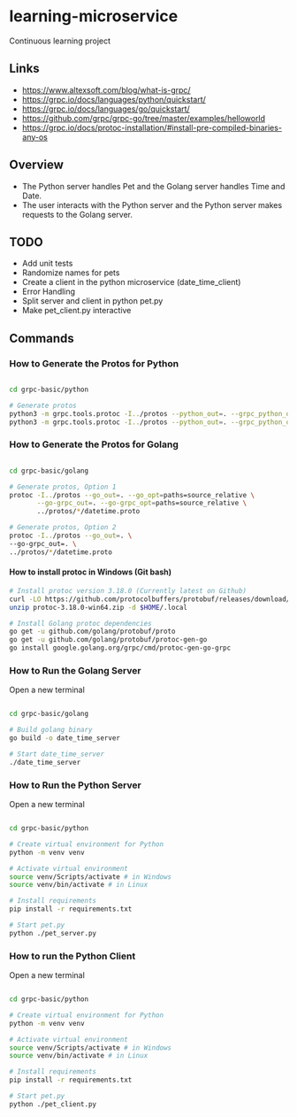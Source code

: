 # learning-microservice
Continuous learning project

## Links
* https://www.altexsoft.com/blog/what-is-grpc/
* https://grpc.io/docs/languages/python/quickstart/
* https://grpc.io/docs/languages/go/quickstart/
* https://github.com/grpc/grpc-go/tree/master/examples/helloworld
* https://grpc.io/docs/protoc-installation/#install-pre-compiled-binaries-any-os

## Overview
* The Python server handles Pet and the Golang server handles Time and Date.
* The user interacts with the Python server and the Python server makes requests to the Golang server.

## TODO

* Add unit tests
* Randomize names for pets
* Create a client in the python microservice (date_time_client)
* Error Handling
* Split server and client in python pet.py
* Make pet_client.py interactive

## Commands

### How to Generate the Protos for Python

```bash

cd grpc-basic/python

# Generate protos
python3 -m grpc.tools.protoc -I../protos --python_out=. --grpc_python_out=. ../protos/*/datetime.proto
python3 -m grpc.tools.protoc -I../protos --python_out=. --grpc_python_out=. ../protos/*/pet.proto

```

### How to Generate the Protos for Golang

```bash

cd grpc-basic/golang

# Generate protos, Option 1
protoc -I../protos --go_out=. --go_opt=paths=source_relative \
       --go-grpc_out=. --go-grpc_opt=paths=source_relative \
       ../protos/*/datetime.proto

# Generate protos, Option 2
protoc -I../protos --go_out=. \
--go-grpc_out=. \
../protos/*/datetime.proto

```

#### How to install protoc in Windows (Git bash)


```bash
# Install protoc version 3.18.0 (Currently latest on Github)
curl -LO https://github.com/protocolbuffers/protobuf/releases/download/v3.18.0/protoc-3.18.0-win64.zip
unzip protoc-3.18.0-win64.zip -d $HOME/.local

# Install Golang protoc dependencies
go get -u github.com/golang/protobuf/proto
go get -u github.com/golang/protobuf/protoc-gen-go
go install google.golang.org/grpc/cmd/protoc-gen-go-grpc

```

### How to Run the Golang Server

Open a new terminal

```bash

cd grpc-basic/golang

# Build golang binary
go build -o date_time_server

# Start date_time_server
./date_time_server

```

### How to Run the Python Server

Open a new terminal

```bash

cd grpc-basic/python

# Create virtual environment for Python
python -m venv venv

# Activate virtual environment
source venv/Scripts/activate # in Windows
source venv/bin/activate # in Linux

# Install requirements
pip install -r requirements.txt

# Start pet.py
python ./pet_server.py

```

### How to run the Python Client

Open a new terminal

```bash

cd grpc-basic/python

# Create virtual environment for Python
python -m venv venv

# Activate virtual environment
source venv/Scripts/activate # in Windows
source venv/bin/activate # in Linux

# Install requirements
pip install -r requirements.txt

# Start pet.py
python ./pet_client.py

```
